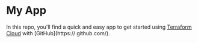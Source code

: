 # My App
In this repo, you'll find a quick and easy app to get started using [
Terraform Cloud](https://app.terraform.io/) with [GitHub](https://
github.com/).